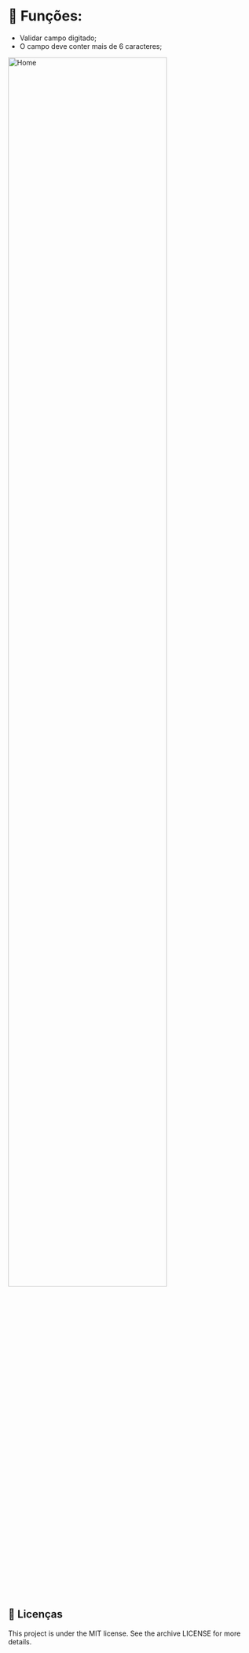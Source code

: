 # 🧐 Funções:

- Validar campo digitado;
- O campo deve conter mais de 6 caracteres; 

<img src="./validacao/blob/main/github/theme.png" alt="Home" width="80%" heigth="50px" align="center">

## 📝 Licenças
This project is under the MIT license. See the archive LICENSE for more details.
